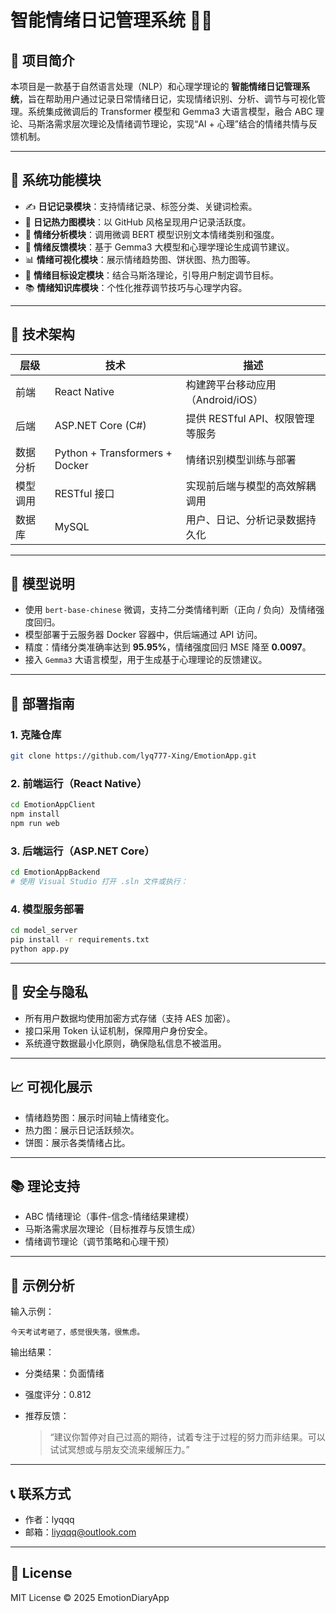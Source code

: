 # 智能情绪日记管理系统 💬🧠
## 📌 项目简介

本项目是一款基于自然语言处理（NLP）和心理学理论的 **智能情绪日记管理系统**，旨在帮助用户通过记录日常情绪日记，实现情绪识别、分析、调节与可视化管理。系统集成微调后的 Transformer 模型和 Gemma3 大语言模型，融合 ABC 理论、马斯洛需求层次理论及情绪调节理论，实现“AI + 心理”结合的情绪共情与反馈机制。

---

## 🔧 系统功能模块

- ✍️ **日记记录模块**：支持情绪记录、标签分类、关键词检索。
- 📅 **日记热力图模块**：以 GitHub 风格呈现用户记录活跃度。
- 🧠 **情绪分析模块**：调用微调 BERT 模型识别文本情绪类别和强度。
- 🤖 **情绪反馈模块**：基于 Gemma3 大模型和心理学理论生成调节建议。
- 📊 **情绪可视化模块**：展示情绪趋势图、饼状图、热力图等。
- 🎯 **情绪目标设定模块**：结合马斯洛理论，引导用户制定调节目标。
- 📚 **情绪知识库模块**：个性化推荐调节技巧与心理学内容。

---

## 🧱 技术架构

| 层级     | 技术                           | 描述                              |
| -------- | ------------------------------ | --------------------------------- |
| 前端     | React Native                   | 构建跨平台移动应用（Android/iOS） |
| 后端     | ASP.NET Core (C#)              | 提供 RESTful API、权限管理等服务  |
| 数据分析 | Python + Transformers + Docker | 情绪识别模型训练与部署            |
| 模型调用 | RESTful 接口                   | 实现前后端与模型的高效解耦调用    |
| 数据库   | MySQL                          | 用户、日记、分析记录数据持久化    |

---

## 🧠 模型说明

- 使用 `bert-base-chinese` 微调，支持二分类情绪判断（正向 / 负向）及情绪强度回归。
- 模型部署于云服务器 Docker 容器中，供后端通过 API 访问。
- 精度：情绪分类准确率达到 **95.95%**，情绪强度回归 MSE 降至 **0.0097**。
- 接入 `Gemma3` 大语言模型，用于生成基于心理理论的反馈建议。

---

## 🚀 部署指南

### 1. 克隆仓库

```bash
git clone https://github.com/lyq777-Xing/EmotionApp.git
```

### 2. 前端运行（React Native）

```bash
cd EmotionAppClient
npm install
npm run web
```

### 3. 后端运行（ASP.NET Core）

```bash
cd EmotionAppBackend
# 使用 Visual Studio 打开 .sln 文件或执行：
```

### 4. 模型服务部署

```bash
cd model_server
pip install -r requirements.txt
python app.py
```

------

## 🔐 安全与隐私

- 所有用户数据均使用加密方式存储（支持 AES 加密）。
- 接口采用 Token 认证机制，保障用户身份安全。
- 系统遵守数据最小化原则，确保隐私信息不被滥用。

------

## 📈 可视化展示

- 情绪趋势图：展示时间轴上情绪变化。
- 热力图：展示日记活跃频次。
- 饼图：展示各类情绪占比。

------

## 📚 理论支持

-  ABC 情绪理论（事件-信念-情绪结果建模）
-  马斯洛需求层次理论（目标推荐与反馈生成）
-  情绪调节理论（调节策略和心理干预）

------

## 🧪 示例分析

输入示例：

```
今天考试考砸了，感觉很失落，很焦虑。
```

输出结果：

- 分类结果：负面情绪

- 强度评分：0.812

- 推荐反馈：

  > “建议你暂停对自己过高的期待，试着专注于过程的努力而非结果。可以试试冥想或与朋友交流来缓解压力。”

------

## 📞 联系方式

- 作者：lyqqq
- 邮箱：liyqqq@outlook.com

------

## 📃 License

MIT License © 2025 EmotionDiaryApp
